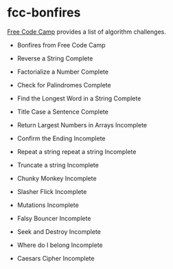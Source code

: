 # fcc-bonfires

[Free Code Camp](https://www.freecodecamp.com) provides a list of algorithm challenges.

* Bonfires from Free Code Camp

* Reverse a String Complete

* Factorialize a Number Complete

* Check for Palindromes Complete

* Find the Longest Word in a String Complete

* Title Case a Sentence Complete

* Return Largest Numbers in Arrays Incomplete   

* Confirm the Ending Incomplete   

* Repeat a string repeat a string Incomplete   

* Truncate a string Incomplete   

* Chunky Monkey Incomplete   

* Slasher Flick Incomplete   

* Mutations Incomplete   

* Falsy Bouncer Incomplete   

* Seek and Destroy Incomplete   

* Where do I belong Incomplete   

* Caesars Cipher Incomplete 
